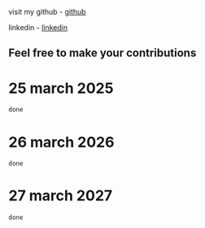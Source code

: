 visit my github - [github](github.com/shelkeom230)

linkedin - [linkedin](https://www.linkedin.com/in/omkar-shelke-2b1976247/)
## Feel free to make your contributions
# 25 march 2025
`done`
# 26 march 2026
`done`
# 27 march 2027
`done`

